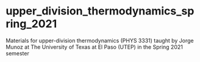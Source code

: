# upper_division_thermodynamics_spring_2021
Materials for upper-division thermodynamics (PHYS 3331) taught by Jorge Munoz at The University of Texas at El Paso (UTEP) in the Spring 2021 semester
